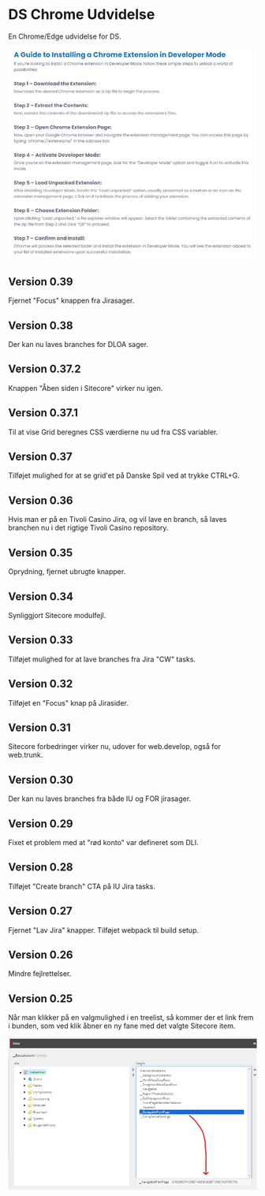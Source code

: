 # DS Chrome Udvidelse

En Chrome/Edge udvidelse for DS.

![](assets/installguide.jpg)

## Version 0.39
Fjernet "Focus" knappen fra Jirasager.

## Version 0.38
Der kan nu laves branches for DLOA sager.

## Version 0.37.2
Knappen "Åben siden i Sitecore" virker nu igen.

## Version 0.37.1
Til at vise Grid beregnes CSS værdierne nu ud fra CSS variabler.

## Version 0.37
Tilføjet mulighed for at se grid'et på Danske Spil ved at trykke CTRL+G.

## Version 0.36
Hvis man er på en Tivoli Casino Jira, og vil lave en branch, så laves branchen nu i det rigtige Tivoli Casino repository.

## Version 0.35
Oprydning, fjernet ubrugte knapper.

## Version 0.34
Synliggjort Sitecore modulfejl.

## Version 0.33
Tilføjet mulighed for at lave branches fra Jira "CW" tasks.

## Version 0.32
Tilføjet en "Focus" knap på Jirasider.

## Version 0.31
Sitecore forbedringer virker nu, udover for web.develop, også for web.trunk.

## Version 0.30
Der kan nu laves branches fra både IU og FOR jirasager.

## Version 0.29
Fixet et problem med at "rød konto" var defineret som DLI.

## Version 0.28
Tilføjet "Create branch" CTA på IU Jira tasks.

## Version 0.27
Fjernet "Lav Jira" knapper. Tilføjet webpack til build setup.

## Version 0.26
Mindre fejlrettelser.

## Version 0.25
Når man klikker på en valgmulighed i en treelist, så kommer der et link frem i bunden, som ved klik åbner en ny fane med det valgte Sitecore item.

![](assets/ChromeExtensionAddUrlToTreeListIds.jpg)

